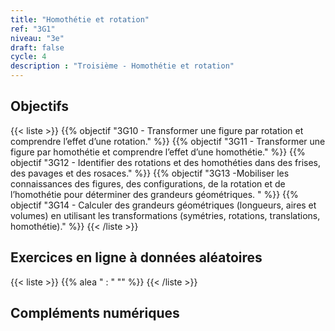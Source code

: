 ```yaml
---
title: "Homothétie et rotation"
ref: "3G1"
niveau: "3e"
draft: false
cycle: 4
description : "Troisième - Homothétie et rotation"
---
```



<h2 class="ui horizontal divider header">Objectifs</h2>

{{< liste >}}
	{{% objectif "3G10 - Transformer une figure par rotation et comprendre l’effet d’une rotation." %}}
	{{% objectif "3G11 - Transformer une figure par homothétie et comprendre l’effet d’une homothétie." %}}
	{{% objectif "3G12 - Identifier des rotations et des homothéties dans des frises, des pavages et des rosaces." %}}
	{{% objectif "3G13 -Mobiliser les connaissances des figures, des configurations, de la rotation et de l’homothétie pour déterminer des grandeurs géométriques. " %}}
	{{% objectif "3G14 - Calculer des grandeurs géométriques (longueurs, aires et volumes) en utilisant les transformations (symétries, rotations, translations, homothétie)." %}}
{{< /liste >}}


<!-- 
<div class="ui hidden divider"></div>
<div class="ui hidden divider"></div>

<h2 class="ui horizontal divider header">Fiches d'exercices</h2>

{{< liste >}}
	{{% pdf "Mise en route C1 : Calculs" 6C1 %}}
	
{{< /liste >}} -->



<div class="ui hidden divider"></div>
<div class="ui hidden divider"></div>

<h2 class="ui horizontal divider header">Exercices en ligne à données aléatoires</h2>

{{< liste >}}
	{{% alea " : " "" %}}
{{< /liste >}}

<div class="ui hidden divider"></div>
<div class="ui hidden divider"></div>

<h2 class="ui horizontal divider header">Compléments numériques</h2>

<!-- {{< liste >}}
	{{% youtube "N10 : Le système de numération décimal (vidéo de Jean-Yves Labouche)" "UudfsVP17Jk" %}}
	{{% youtube "N12 : Multiplier un entier par 100 (vidéo de Christophe Bringard)" "LR_ZwBNZVmg" %}}
	{{% url "N12 : Glisse-nombre - Multiplier ou diviser par 10, 100 ou 1 000 (outil développé par Arnaud Durand)" "https://mathix.org/glisse-nombre/index.html" %}}
	{{% url "Polypad (manipuler les fractions)" "https://mathigon.org/polypad" %}}
{{< /liste >}} -->



<div class="ui hidden divider"></div>
<div class="ui hidden divider"></div>

<!-- <h2 class="ui horizontal divider header">Corrections</h2>

{{< liste >}}
	{{% pdf-corr " : " 6N1 %}}
	
{{< /liste >}} -->
